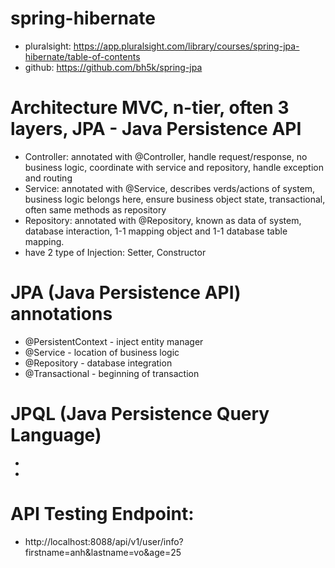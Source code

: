 # spring-hibernate
- pluralsight: https://app.pluralsight.com/library/courses/spring-jpa-hibernate/table-of-contents
- github: https://github.com/bh5k/spring-jpa

# Architecture MVC, n-tier, often 3 layers, JPA - Java Persistence API
- Controller: annotated with @Controller, handle request/response, no business logic, coordinate with service and repository, handle exception and routing
- Service: annotated with @Service, describes verds/actions of system, business logic belongs here, ensure business object state, transactional, often same methods as repository
- Repository: annotated with @Repository, known as data of system, database interaction, 1-1 mapping object and 1-1 database table mapping.
- have 2 type of Injection: Setter, Constructor

# JPA (Java Persistence API) annotations
- @PersistentContext - inject entity manager
- @Service - location of business logic
- @Repository - database integration
- @Transactional - beginning of transaction

# JPQL (Java Persistence Query Language)
- 
- 

# API Testing Endpoint:
- http://localhost:8088/api/v1/user/info?firstname=anh&lastname=vo&age=25

